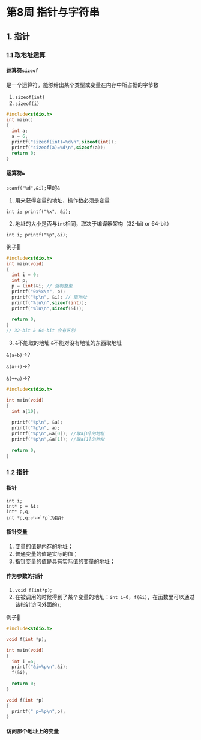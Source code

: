 # 第8周 指针与字符串
## 1. 指针
### 1.1 取地址运算
#### 运算符`sizeof`
是一个运算符，能够给出某个类型或变量在内存中所占据的字节数
1. `sizeof(int)`
2. `sizeof(i)`

```C
#include<stdio.h>
int main()
{
  int a;
  a = 6;
  printf("sizeof(int)=%d\n",sizeof(int));
  printf("sizeof(a)=%d\n",sizeof(a));
  return 0;
}
```
#### 运算符`&`
`scanf("%d",&i);`里的`&`
1. 用来获得变量的地址，操作数必须是变量

```
int i; printf("%x", &i);
```
2. 地址的大小是否与`int`相同，取决于编译器架构（32-bit or 64-bit）

```
int i; printf("%p",&i);
```
例子🌰
```C
#include<stdio.h>
int main(void)
{
  int i = 0;
  int p;
  p = (int)&i; // 强制整型
  printf("0x%x\n", p); 
  printf("%p\n", &i); // 取地址
  printf("%lu\n",sizeof(int));
  printf("%lu\n",sizeof(&i));
  
  return 0;
}
// 32-bit & 64-bit 会有区别
```
3. `&`不能取的地址
`&`不能对没有地址的东西取地址

`&(a+b)`->?

`&(a++)`->?

`&(++a)`->?

```C
#include<stdio.h>

int main(void)
{
  int a[10];
 
  printf("%p\n", &a); 
  printf("%p\n", a);
  printf("%p\n",&a[0]); //取a[0]的地址
  printf("%p\n",&a[1]); //取a[1]的地址
  
  return 0;
}
```
### 1.2 指针
#### 指针
```
int i;
int* p = &i;
int* p,q;
int *p,q;✅->`*p`为指针
```
#### 指针变量
1. 变量的值是内存的地址；
2. 普通变量的值是实际的值；
3. 指针变量的值是具有实际值的变量的地址；


#### 作为参数的指针
1. `void f(int*p)`;
2. 在被调用的时候得到了某个变量的地址：`int i=0; f(&i)`，在函数里可以通过该指针访问外面的`i`;

例子🌰
```C
#include<stdio.h>

void f(int *p);

int main(void)
{
  int i =6;
  printf("&i=%p\n",&i);
  f(&i);
  
  return 0;
}

void f(int *p)
{
  printf(" p=%p\n",p);
}
```
#### 访问那个地址上的变量
